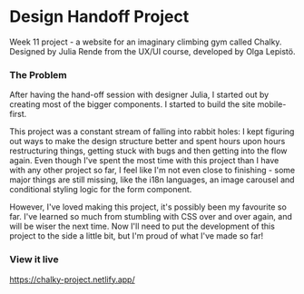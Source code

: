 # Design Handoff Project

Week 11 project - a website for an imaginary climbing gym called Chalky.
Designed by Julia Rende from the UX/UI course, developed by Olga Lepistö.

### The Problem

After having the hand-off session with designer Julia, I started out by creating most of the bigger components. I started to build the site mobile-first.

This project was a constant stream of falling into rabbit holes: I kept figuring out ways to make the design structure better and spent hours upon hours restructuring things, getting stuck with bugs and then getting into the flow again. Even though I've spent the most time with this project than I have with any other project so far, I feel like I'm not even close to finishing - some major things are still missing, like the i18n languages, an image carousel and conditional styling logic for the form component.

However, I've loved making this project, it's possibly been my favourite so far. I've learned so much from stumbling with CSS over and over again, and will be wiser the next time. Now I'll need to put the development of this project to the side a little bit, but I'm proud of what I've made so far!

### View it live

https://chalky-project.netlify.app/
